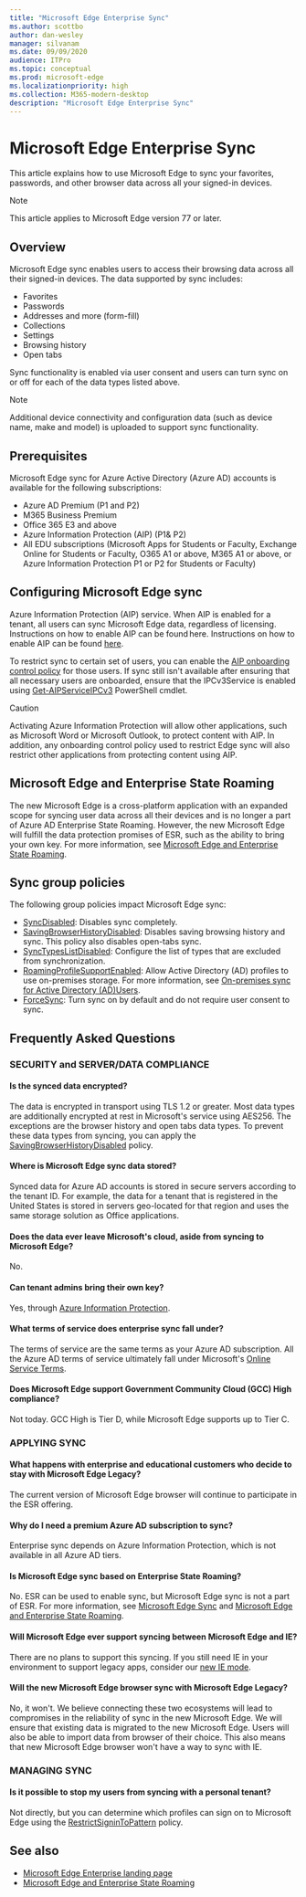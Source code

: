 ```yaml
---
title: "Microsoft Edge Enterprise Sync"
ms.author: scottbo
author: dan-wesley
manager: silvanam
ms.date: 09/09/2020
audience: ITPro
ms.topic: conceptual
ms.prod: microsoft-edge
ms.localizationpriority: high
ms.collection: M365-modern-desktop
description: "Microsoft Edge Enterprise Sync"
---
```


# Microsoft Edge Enterprise Sync

This article explains how to use Microsoft Edge to sync your favorites, passwords, and other browser data across all your signed-in devices.

> [!NOTE]
> This article applies to Microsoft Edge version 77 or later.

## Overview

Microsoft Edge sync enables users to access their browsing data across all their signed-in devices. The data supported by sync includes:

- Favorites
- Passwords
- Addresses and more (form-fill)
- Collections
- Settings
- Browsing history
- Open tabs

Sync functionality is enabled via user consent and users can turn sync on or off for each of the data types listed above.

> [!NOTE]
> Additional device connectivity and configuration data (such as device name, make and model) is uploaded to support sync functionality.

## Prerequisites

Microsoft Edge sync for Azure Active Directory (Azure AD) accounts is available for the following subscriptions:

- Azure AD Premium (P1 and P2)
- M365 Business Premium
- Office 365 E3 and above
- Azure Information Protection (AIP) (P1& P2)
- All EDU subscriptions (Microsoft Apps for Students or Faculty, Exchange Online for Students or Faculty, O365 A1 or above, M365 A1 or above, or Azure Information Protection P1 or P2 for Students or Faculty)

## Configuring Microsoft Edge sync

Azure Information Protection (AIP) service. When AIP is enabled for a tenant, all users can sync Microsoft Edge data, regardless of licensing. Instructions on how to enable AIP can be found here. Instructions on how to enable AIP can be found [here](https://docs.microsoft.com/azure/information-protection/activate-office365).

To restrict sync to certain set of users, you can enable the [AIP onboarding control policy](https://docs.microsoft.com/powershell/module/aipservice/set-aipserviceonboardingcontrolpolicy?view=azureipps) for those users. If sync still isn't available after ensuring that all necessary users are onboarded, ensure that the IPCv3Service is enabled using [Get-AIPServiceIPCv3](https://docs.microsoft.com/powershell/module/aipservice/get-aipserviceipcv3?view=azureipps) PowerShell cmdlet.

> [!CAUTION]
> Activating Azure Information Protection will allow other applications, such as Microsoft Word or Microsoft Outlook, to protect content with AIP. In addition, any onboarding control policy used to restrict Edge sync will also restrict other applications from protecting content using AIP.

## Microsoft Edge and Enterprise State Roaming

The new Microsoft Edge is a cross-platform application with an expanded scope for syncing user data across all their devices and is no longer a part of Azure AD Enterprise State Roaming. However, the new Microsoft Edge will fulfill the data protection promises of ESR, such as the ability to bring your own key. For more information, see [Microsoft Edge and Enterprise State Roaming](microsoft-edge-enterprise-state-roaming.md).

## Sync group policies

The following group policies impact Microsoft Edge sync:

- [SyncDisabled](https://docs.microsoft.com/deployedge/microsoft-edge-policies#syncdisabled): Disables sync completely.
- [SavingBrowserHistoryDisabled](https://docs.microsoft.com/deployedge/microsoft-edge-policies#savingbrowserhistorydisabled): Disables saving browsing history and sync. This policy also disables open-tabs sync.
- [SyncTypesListDisabled](https://docs.microsoft.com/DeployEdge/microsoft-edge-policies#synctypeslistdisabled): Configure the list of types that are excluded from synchronization.
- [RoamingProfileSupportEnabled](https://docs.microsoft.com/DeployEdge/microsoft-edge-policies#roamingprofilesupportenabled): Allow Active Directory (AD) profiles to use on-premises storage. For more information, see [On-premises sync for Active Directory (AD)Users](https://docs.microsoft.com/DeployEdge/microsoft-edge-on-premises-sync).
- [ForceSync]( https://docs.microsoft.com/deployedge/microsoft-edge-policies#forcesync): Turn sync on by default and do not require user consent to sync.

## Frequently Asked Questions

### SECURITY and SERVER/DATA COMPLIANCE

#### Is the synced data encrypted?

The data is encrypted in transport using TLS 1.2 or greater. Most data types are additionally encrypted at rest in Microsoft's service using AES256. The exceptions are the browser history and open tabs data types. To prevent these data types from syncing, you can apply the [SavingBrowserHistoryDisabled](https://docs.microsoft.com/DeployEdge/microsoft-edge-policies#savingbrowserhistorydisabled) policy.

#### Where is Microsoft Edge sync data stored?

Synced data for Azure AD accounts is stored in secure servers according to the tenant ID. For example, the data for a tenant that is registered in the United States is stored in servers geo-located for that region and uses the same storage solution as Office applications.

#### Does the data ever leave Microsoft's cloud, aside from syncing to Microsoft Edge?

No.

#### Can tenant admins bring their own key?

Yes, through [Azure Information Protection](https://azure.microsoft.com/services/information-protection/).

#### What terms of service does enterprise sync fall under?

The terms of service are the same terms as your Azure AD subscription. All the Azure AD terms of service ultimately fall under Microsoft's [Online Service Terms](https://www.microsoft.com/licensing/product-licensing/products).

#### Does Microsoft Edge support Government Community Cloud (GCC) High compliance?

Not today. GCC High is Tier D, while Microsoft Edge supports up to Tier C.

### APPLYING SYNC

#### What happens with enterprise and educational customers who decide to stay with Microsoft Edge Legacy?

The current version of Microsoft Edge browser will continue to participate in the ESR offering.

#### Why do I need a premium Azure AD subscription to sync?

Enterprise sync depends on Azure Information Protection, which is not available in all Azure AD tiers.

#### Is Microsoft Edge sync based on Enterprise State Roaming?

No. ESR can be used to enable sync, but Microsoft Edge sync is not a part of ESR. For more information, see [Microsoft Edge Sync](microsoft-edge-enterprise-sync.md) and [Microsoft Edge and Enterprise State Roaming](microsoft-edge-enterprise-state-roaming.md).

#### Will Microsoft Edge ever support syncing between Microsoft Edge and IE?

There are no plans to support this syncing. If you still need IE in your environment to support legacy apps, consider our [new IE mode](https://docs.microsoft.com/deployedge/edge-ie-mode).

#### Will the new Microsoft Edge browser sync with Microsoft Edge Legacy?

No, it won't. We believe connecting these two ecosystems will lead to compromises in the reliability of sync in the new Microsoft Edge. We will ensure that existing data is migrated to the new Microsoft Edge. Users will also be able to import data from browser of their choice. This also means that new Microsoft Edge browser won't have a way to sync with IE.

### MANAGING SYNC

#### Is it possible to stop my users from syncing with a personal tenant?

Not directly, but you can determine which profiles can sign on to Microsoft Edge using the [RestrictSigninToPattern](https://docs.microsoft.com/deployedge/microsoft-edge-policies#restrictsignintopattern) policy.

## See also

- [Microsoft Edge Enterprise landing page](https://aka.ms/EdgeEnterprise)
- [Microsoft Edge and Enterprise State Roaming](microsoft-edge-enterprise-state-roaming.md)
